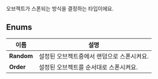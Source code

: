 오브젝트가 스폰되는 방식을 결정하는 타입이에요. 
## **Enums**

 **이름** | **설명** |
 --- | --- |
**Random** |설정된 오브젝트중에서 랜덤으로 스폰시켜요. |
**Order** |설정된 오브젝트를 순서대로 스폰시켜요. |
